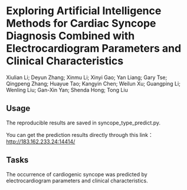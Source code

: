 # Exploring Artificial Intelligence Methods for Cardiac Syncope Diagnosis Combined with Electrocardiogram Parameters and Clinical Characteristics

Xiulian Li; Deyun Zhang; Xinmu Li; Xinyi Gao; Yan Liang; Gary Tse; Qingpeng Zhang; Huayue Tao; Kangyin Chen; Weilun Xu; Guangping Li; Wenling Liu; Gan-Xin Yan; Shenda Hong; Tong Liu


## Usage

The reproducible results are saved in syncope_type_predict.py.

You can get the prediction results directly through this link：http://183.162.233.24:14414/


## Tasks

The occurrence of cardiogenic syncope was predicted by electrocardiogram parameters and clinical characteristics.
